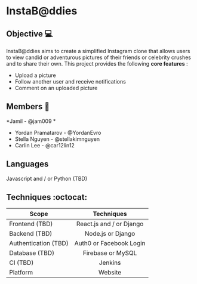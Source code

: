 # InstaB@ddies

## Objective :computer:
InstaB@ddies aims to create a simplified Instagram clone that allows users to view candid or adventurous pictures of their friends or celebrity crushes and to share their own. This project provides the following **core features** :
* Upload a picture
* Follow another user and receive notifications
* Comment on an uploaded picture

## Members :bust_in_silhouette:
*Jamil - @jam009
*
* Yordan Pramatarov - @YordanEvro
* Stella Nguyen - @stellakimnguyen
* Carlin Lee - @car12lin12

## Languages
Javascript and / or Python (TBD)

## Techniques :octocat:
| Scope                 | Techniques               |
| --------------        |:-----------------------: |
| Frontend (TBD)        | React.js and / or Django |
| Backend (TBD)         | Node.js or Django        |
| Authentication (TBD)  | Auth0 or Facebook Login  |
| Database (TBD)        | Firebase or MySQL        |
| CI (TBD)              | Jenkins                  |
| Platform              | Website                  |

